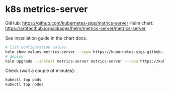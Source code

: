 # k8s metrics-server

GitHub: https://github.com/kubernetes-sigs/metrics-server
Helm chart: https://artifacthub.io/packages/helm/metrics-server/metrics-server

See installation guide in the chart docs.

```bash
# list configuration values
helm show values metrics-server --repo https://kubernetes-sigs.github.io/metrics-server/ > chart-values.yaml
# deploy
helm upgrade --install metrics-server metrics-server --repo https://kubernetes-sigs.github.io/metrics-server/ --namespace metrics-server --create-namespace -f values.yaml
```

Check (wait a couple of minutes):

```bash
kubectl top pods
kubectl top nodes
```
